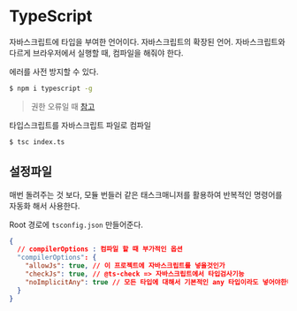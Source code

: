 # TypeScript

자바스크립트에 타입을 부여한 언어이다.
자바스크립트의 확장된 언어.
자바스크립트와 다르게 브라우저에서 실행할 때, 컴파일을 해줘야 한다.

에러를 사전 방지할 수 있다.

```bash
$ npm i typescript -g
```

> 권한 오류일 때 [참고](https://stackoverflow.com/questions/48910876/error-eacces-permission-denied-access-usr-local-lib-node-modules)



타입스크립트를 자바스크립트 파일로 컴파일

```bash
$ tsc index.ts
```



## 설정파일

매번 돌려주는 것 보다, 모듈 번들러 같은 태스크매니저를 활용하여
반복적인 명령어를 자동화 해서 사용한다.

Root 경로에 `tsconfig.json` 만들어준다.

```json
{
  // compilerOptions : 컴파일 할 때 부가적인 옵션
  "compilerOptions": {
    "allowJs": true, // 이 프로젝트에 자바스크립트를 넣을것인가
    "checkJs": true, // @ts-check => 자바스크립트에서 타입검사기능
    "noImplicitAny": true // 모든 타입에 대해서 기본적인 any 타입이라도 넣어야한다.
  }
}
```



